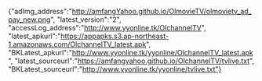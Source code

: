 {"adImg_address":"http://amfangYahoo.github.io/OlmovieTV/olmovietv_ad_pay_new.png", "latest_version":"2", "accessLog_address":"http://www.yyonline.tk/OlchannelTV", "latest_apkurl":"https://appapks.s3.ap-northeast-1.amazonaws.com/OlchannelTV_latest.apk", "BKLatest_apkurl":"http://www.yyonline.tk/yyonline/OlchannelTV_latest.apk", "latest_sourceurl":"https://amfangyahoo.github.io/OlchannelTV/tvlive.txt", "BKLatest_sourceurl":"http://www.yyonline.tk/yyonline/tvlive.txt"}
